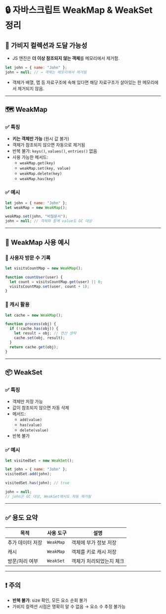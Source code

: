# 🔒 자바스크립트 WeakMap & WeakSet 정리

## 🧠 가비지 컬렉션과 도달 가능성
- JS 엔진은 **더 이상 참조되지 않는 객체**를 메모리에서 제거함.
```js
let john = { name: "John" };
john = null; // → 객체는 메모리에서 제거됨
```

- 객체가 배열, 맵 등 자료구조에 속해 있다면 해당 자료구조가 살아있는 한 메모리에서 제거되지 않음.

---

## 🗺️ WeakMap

### ✅ 특징
- **키는 객체만 가능** (원시 값 불가)
- 객체가 참조되지 않으면 자동으로 제거됨
- 반복 불가: `keys()`, `values()`, `entries()` 없음
- 사용 가능한 메서드:
    - `weakMap.get(key)`
    - `weakMap.set(key, value)`
    - `weakMap.delete(key)`
    - `weakMap.has(key)`

### ✅ 예시
```js
let john = { name: "John" };
let weakMap = new WeakMap();

weakMap.set(john, "비밀문서");
john = null; // 객체와 함께 value도 GC 대상
```

---

## 📌 WeakMap 사용 예시

### 📁 사용자 방문 수 기록
```js
let visitsCountMap = new WeakMap();

function countUser(user) {
  let count = visitsCountMap.get(user) || 0;
  visitsCountMap.set(user, count + 1);
}
```

### 📁 캐시 활용
```js
let cache = new WeakMap();

function process(obj) {
  if (!cache.has(obj)) {
    let result = obj; // 연산 생략
    cache.set(obj, result);
  }
  return cache.get(obj);
}
```

---

## 📦 WeakSet

### ✅ 특징
- 객체만 저장 가능
- 값이 참조되지 않으면 자동 삭제
- 메서드:
    - `add(value)`
    - `has(value)`
    - `delete(value)`
- 반복 불가

### ✅ 예시
```js
let visitedSet = new WeakSet();

let john = { name: "John" };
visitedSet.add(john);

visitedSet.has(john); // true

john = null;
// john은 GC 대상, WeakSet에서도 자동 제거됨
```

---

## ✅ 용도 요약

| 목적 | 사용 도구 | 설명 |
|------|-----------|------|
| 추가 데이터 저장 | `WeakMap` | 객체에 부가 정보 저장 |
| 캐시 | `WeakMap` | 객체를 키로 캐시 저장 |
| 방문/처리 여부 | `WeakSet` | 객체가 처리되었는지 체크 |

---

## ❗ 주의
- **반복 불가**: size 확인, 모든 요소 순회 불가
- 가비지 컬렉션 시점은 명확히 알 수 없음 → 요소 수 추정 불가능
